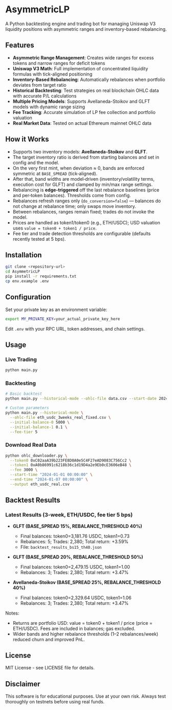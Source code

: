 # AsymmetricLP

A Python backtesting engine and trading bot for managing Uniswap V3 liquidity positions with asymmetric ranges and inventory-based rebalancing.

## Features

- **Asymmetric Range Management**: Creates wide ranges for excess tokens and narrow ranges for deficit tokens
- **Uniswap V3 Math**: Full implementation of concentrated liquidity formulas with tick-aligned positioning
- **Inventory-Based Rebalancing**: Automatically rebalances when portfolio deviates from target ratio
- **Historical Backtesting**: Test strategies on real blockchain OHLC data with accurate P/L calculations
- **Multiple Pricing Models**: Supports Avellaneda-Stoikov and GLFT models with dynamic range sizing
- **Fee Tracking**: Accurate simulation of LP fee collection and portfolio valuation
- **Real Market Data**: Tested on actual Ethereum mainnet OHLC data

## How it Works

- Supports two inventory models: **Avellaneda‑Stoikov** and **GLFT**.
- The target inventory ratio is derived from starting balances and set in config and the model.
- On the very first mint, when deviation ≈ 0, bands are enforced symmetric at `BASE_SPREAD` (tick‑aligned).
- After that, band widths are model‑driven (inventory/volatility terms, execution cost for GLFT) and clamped by min/max range settings.
- Rebalancing is **edge‑triggered** off the last rebalance baselines (price and per‑token balances). Thresholds come from config.
- Rebalances refresh ranges only (`do_conversion=false`) — balances do not change at rebalance time; only swaps move inventory.
- Between rebalances, ranges remain fixed; trades do not invoke the model.
- Prices are handled as token1/token0 (e.g., ETH/USDC); USD valuation uses `value = token0 + token1 / price`.
- Fee tier and trade detection thresholds are configurable (defaults recently tested at 5 bps).

## Installation

```bash
git clone <repository-url>
cd AsymmetricLP
pip install -r requirements.txt
cp env.example .env
```

## Configuration

Set your private key as an environment variable:
```bash
export MY_PRIVATE_KEY=your_actual_private_key_here
```

Edit `.env` with your RPC URL, token addresses, and chain settings.

## Usage

### Live Trading
```bash
python main.py
```

### Backtesting
```bash
# Basic backtest
python main.py --historical-mode --ohlc-file data.csv --start-date 2024-01-01 --end-date 2024-01-31

# Custom parameters
python main.py --historical-mode \
  --ohlc-file eth_usdc_3weeks_real_fixed.csv \
  --initial-balance-0 5000 \
  --initial-balance-1 0.1 \
  --fee-tier 5
```

### Download Real Data
```bash
python ohlc_downloader.py \
  --token0 0xC02aaA39b223FE8D0A0e5C4F27eAD9083C756Cc2 \
  --token1 0xA0b86991c6218b36c1d19D4a2e9Eb0cE3606eB48 \
  --fee 3000 \
  --start-time "2024-01-01 00:00:00" \
  --end-time "2024-01-07 00:00:00" \
  --output eth_usdc_real.csv
```

## Backtest Results

### Latest Results (3-week, ETH/USDC, fee tier 5 bps)

- **GLFT (BASE_SPREAD 15%, REBALANCE_THRESHOLD 40%)**
  - Final balances: token0=3,181.76 USDC, token1=0.73
  - Rebalances: 5; Trades: 2,380; Total return: +3.59%
  - File: `backtest_results_bs15_th40.json`

- **GLFT (BASE_SPREAD 20%, REBALANCE_THRESHOLD 50%)**
  - Final balances: token0=2,479.15 USDC, token1=1.00
  - Rebalances: 3; Trades: 2,380; Total return: +3.47%

- **Avellaneda-Stoikov (BASE_SPREAD 25%, REBALANCE_THRESHOLD 40%)**
  - Final balances: token0=2,329.64 USDC, token1=1.06
  - Rebalances: 3; Trades: 2,380; Total return: +3.47%

Notes:
- Returns are portfolio USD: value = token0 + token1 / price (price = ETH/USDC). Fees are included in balances; gas excluded.
- Wider bands and higher rebalance thresholds (1–2 rebalances/week) reduced churn and improved PnL.

<!-- Old backtest details removed; see Latest Results above for current configuration and outcomes. -->

## License

MIT License - see LICENSE file for details.

## Disclaimer

This software is for educational purposes. Use at your own risk. Always test thoroughly on testnets before using real funds.